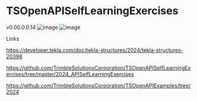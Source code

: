 # TSOpenAPISelfLearningExercises
v0.00.0.0.14
![image](https://github.com/user-attachments/assets/a817e42b-8ecc-4b04-89be-86ed6e579942)
![image](https://github.com/user-attachments/assets/514762a3-56ab-4212-94d9-9d5880bfd533)

Links 

https://developer.tekla.com/doc/tekla-structures/2024/tekla-structures-20398

https://github.com/TrimbleSolutionsCorporation/TSOpenAPISelfLearningExercises/tree/master/2024_APISelfLearningExercises

https://github.com/TrimbleSolutionsCorporation/TSOpenAPIExamples/tree/2024
